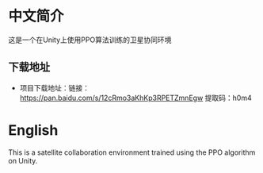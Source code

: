 # 中文简介
这是一个在Unity上使用PPO算法训练的卫星协同环境
## 下载地址
- 项目下载地址：链接：https://pan.baidu.com/s/12cRmo3aKhKp3RPETZmnEgw 提取码：h0m4 
# English
This is a satellite collaboration environment trained using the PPO algorithm on Unity.
